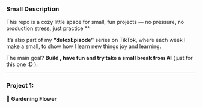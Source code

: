 
### Small Description

This repo is a cozy little space for small, fun projects — no pressure, no production stress, just practice ^^

It’s also part of my **“detoxEpisode”** series on TikTok, where each week I make a small, to show how I learn new things  joy and learning.

The main goal? **Build , have fun and try take a  small break from AI** (just for this one :D ).

---

### Project 1:

🌸 **Gardening Flower**


